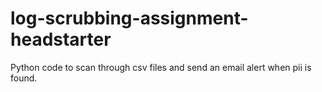 # log-scrubbing-assignment-headstarter
Python code to scan through csv files and send an email alert when pii is found.
